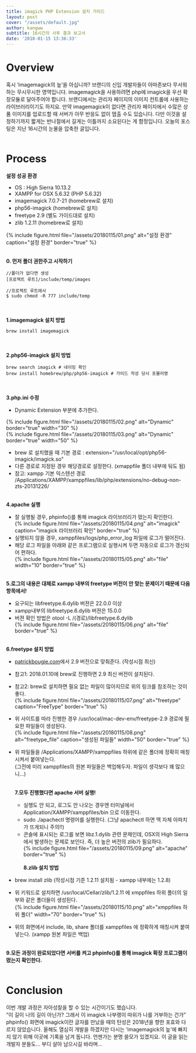 ```yaml
---
title: imagick PHP Extension 설치 가이드
layout: post
cover: "/assets/default.jpg"
author: kangww
subtitle: 16시간의 사투 결과 보고서
date: '2018-01-15 13:36:33'
---
```


# Overview
혹시 ‘imagemagick의 늪’을 아십니까? 브랜디의 신입 개발자들이 아마존보다 무서워하는 무시무시한 영역입니다. imagemagick을 사용하려면 php에 imagick을 우선 확장모듈로 달아주어야 합니다. 브랜디에서는 관리자 페이지의 이미지 컨트롤에 사용하는 라이브러리이기도 하지요. 만약 imagemagick이 없다면 관리자 페이지에서 수많은 상품 이미지를 업로드할 때 서버가 아무 반응도 없이 멈출 수도 있습니다. 다만 이것을 설정하기까지 짧게는 반나절에서 길게는 이틀까지 소요된다는 게 함정입니다. 오늘의 포스팅은 지난 16시간의 눈물을 압축한 글입니다.  <br><br>

# Process
<b>설정 성공 환경</b>
 * OS : High Sierra 10.13.2<br>
 * XAMPP for OSX 5.6.32 (PHP 5.6.32)<br>
 * imagemagick 7.0.7-21 (homebrew로 설치)<br>
 * php56-imagick	(homebrew로 설치)<br>
 * freetype 2.9 (별도 가이드대로 설치)<br>
 * zlib 1.2.11 (homebrew로 설치)<br>

 {% include figure.html file="/assets/20180115/01.png" alt="설정 환경" caption="설정 환경" border="true" %}<br><br>
 
<b>0. 먼저 폴더 권한주고 시작하기</b><br>
```
//폴더가 없다면 생성
[프로젝트 루트]/include/temp/images

//프로젝트 루트에서
$ sudo chmod -R 777 include/temp
```
<br><br>
<b>1.imagemagick 설치 방법</b><br>
```
brew install imagemagick 
```
<br><br>
<b>2.php56-imagick 설치 방법</b><br>
```
brew search imagick # 네이밍 확인
brew install homebrew/php/php56-imagick # 가이드 작성 당시 포뮬러명
```
<br><br>
<b>3.php.ini 수정</b><br>
 * Dynamic Extension 부분에 추가한다.<br>

 {% include figure.html file="/assets/20180115/02.png" alt="Dynamic" border="true" width="30" %}<br>
 {% include figure.html file="/assets/20180115/03.png" alt="Dynamic" border="true" width="50" %}<br>
 * brew 로 설치했을 때 기본 경로 : extension="/usr/local/opt/php56-imagick/imagick.so" <br>
 * 다른 경로로 지정된 경우 해당경로로 설정한다. (xmappfile 폴더 내부에 둬도 됨) <br>
 * 참고: xampp 기본 익스텐션 경로 /Applications/XAMPP/xamppfiles/lib/php/extensions/no-debug-non-zts-20131226/ <br><br>

<b>4.apache 실행</b><br>
 * 잘 실행될 경우, phpinfo()를 통해 imagick 라이브러리가 떴는지 확인한다.<br>
 {% include figure.html file="/assets/20180115/04.png" alt="imagick" caption="imagick 라이브러리 확인" border="true" %}<br>
 * 실행되지 않을 경우, xamppfiles/logs/php_error_log 파일에 로그가 떨어진다.<br>
 * 해당 로그 파일을 아래와 같은 프로그램으로 실행시켜 두면 자동으로 로그가 갱신되어 편하다.<br>
 {% include figure.html file="/assets/20180115/05.png" alt="file" width="10" border="true" %}<br><br>
 
 <b>5.로그의 내용은 대체로 xampp 내부의 freetype 버전이 안 맞는 문제이기 때문에 다음 항목에서!</b><br>
 *	요구되는 libfreetype.6.dylib 버젼은 22.0.0 이상 <br>
 *	xampp내부의 libfreetype.6.dylib 버젼은 15.0.0 <br>
 * 버젼 확인 방법은 otool -L /(경로)/libfreetype.6.dylib <br>
 {% include figure.html file="/assets/20180115/06.png" alt="file" border="true" %}<br><br>
 
 <b>6.freetype 설치 방법</b><br>
 * [patrickbougie.com](http://ac-dev-env.patrickbougie.com/freetype/)에서 2.9 버전으로 맞춰준다. (작성시점 최신)<br>
 * 참고1: 2018.01.10에 brew로 진행하면 2.9 최신 버전이 설치된다.<br>
 * 참고2: brew로 설치하면 필요 없는 파일이 많아지므로 위의 링크를 참조하는 것이 좋다.<br>
 {% include figure.html file="/assets/20180115/07.png" alt="freetype" caption="FreeType" border="true" %}<br>
 * 위 사이트를 따라 진행한 경우 /usr/local/mac-dev-env/freetype-2.9 경로에 필요한 파일들이 생성된다. <br>
 {% include figure.html file="/assets/20180115/08.png" alt="freetype_file" caption="생성된 파일들" width="50" border="true" %}<br>
 * 위 파일들을 /Applications/XAMPP/xamppfiles 하위에 같은 폴더에 정확히 매칭시켜서 붙여넣는다. <br> 
   (그전에 미리 xamppfiles의 원본 파일들은 백업해두자. 파일이 생각보다 꽤 많으니...)
	 <br><br>
	 
	 <b>7.모두 진행했다면 apache 서버 실행!</b><br>
	 * 실행도 안 되고, 로그도 안 나오는 경우엔 터미널에서 Application/XAMPP/xamppfiles/bin 으로 이동한다.<br>
	 * sudo ./apachectl 명령어를 실행한다. (그냥 apachectl 하면 맥 자체 아파치가 뜨게되니 주의!!) <br>
	 * 콘솔에 표시되는 로그를 보면 libz.1.dylib 관련 문제인데, OSX의 High Sierra 에서 발생하는 문제로 보인다. 즉, 더 높은 버전의 zlib가 필요하다. <br>
{% include figure.html file="/assets/20180115/09.png" alt="apache" border="true" %}
<br><br>
 <b>8.zlib 설치 방법</b><br>
 * brew install zlib (작성시점 기준 1.2.11 설치됨 - xampp 내부에는 1.2.8) <br>
 * 위 키워드로 설치하면 /usr/local/Cellar/zlib/1.2.11 에 xmppfiles 하위 폴더의 일부와 같은 폴더들이 생성된다.<br>
{% include figure.html file="/assets/20180115/10.png" alt="xmppfiles 하위 폴더" width="70" border="true" %}<br>
 * 위의 화면에서  include, lib, share 폴더를 xamppfiles 에 정확하게 매칭시켜 붙여넣는다. (xampp 원본 파일은 백업) <br><br>
 
 <b>9.모든 과정이 완료되었다면 서버를 켜고 phpinfo()를 통해 imagick 확장 프로그램이 떴는지 확인한다.</b><br><br>
 
# Conclusion
이번 개발 과정은 자아성찰을 할 수 있는 시간이기도 했습니다. <br>
“이 길이 나의 길이 아닌가? 그래서 이 imagick 나부랭이 따위가 나를 거부하는 건가” <br>
phpinfo() 화면에 imagick이란 글자를 만났을 때의 탄성은 2018년을 향한 포효와 다르지 않았습니다. 올해도 열심히 개발을 하겠지만 다시는 ‘imagemagick의 늪’에 빠지지 않기 위해 이곳에 기록을 남겨 둡니다. 언젠가는 분명 쓸모가 있겠지요. 이 글을 읽는 개발자 분들도... 부디 살아 남으시길 바라며...